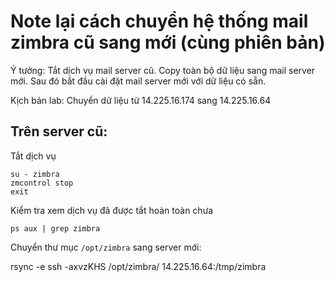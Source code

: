 # Note lại cách chuyển hệ thống mail zimbra cũ sang mới (cùng phiên bản)

Ý tưởng: Tắt dịch vụ mail server cũ. Copy toàn bộ dữ liệu sang mail server mới. Sau đó bắt đầu cài đặt mail server mới với dữ liệu có sẵn.

Kịch bản lab: Chuyển dữ liệu từ 14.225.16.174 sang 14.225.16.64

## Trên server cũ:

Tắt dịch vụ

    su - zimbra
    zmcontrol stop
    exit

Kiểm tra xem dịch vụ đã được tắt hoàn toàn chưa

    ps aux | grep zimbra 

Chuyển thư mục `/opt/zimbra` sang server mới:

rsync -e ssh -axvzKHS  /opt/zimbra/ 14.225.16.64:/tmp/zimbra